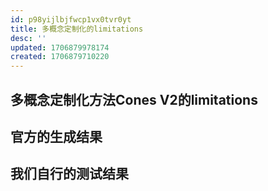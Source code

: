 ```yaml
---
id: p98yijlbjfwcp1vx0tvr0yt
title: 多概念定制化的limitations
desc: ''
updated: 1706879978174
created: 1706879710220
---
```



## 多概念定制化方法Cones V2的limitations

## 官方的生成结果




## 我们自行的测试结果




